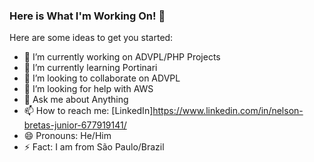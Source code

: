 ### Here is What I'm Working On! 👋

Here are some ideas to get you started:

- 🔭 I’m currently working on ADVPL/PHP Projects
- 🌱 I’m currently learning Portinari
- 👯 I’m looking to collaborate on ADVPL 
- 🤔 I’m looking for help with AWS
- 💬 Ask me about Anything
- 📫 How to reach me: [LinkedIn]https://www.linkedin.com/in/nelson-bretas-junior-677919141/
- 😄 Pronouns: He/Him
- ⚡ Fact: I am from São Paulo/Brazil

